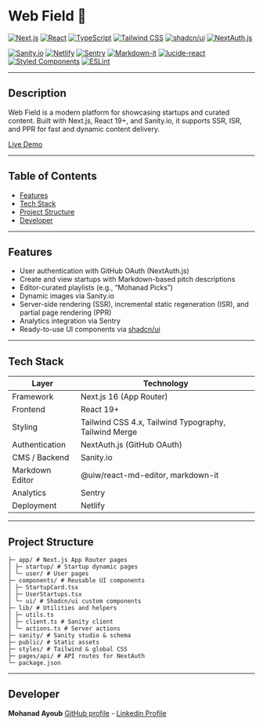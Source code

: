 # Web Field 🚀

[![Next.js](https://img.shields.io/badge/Next.js-16.0.0-blue?logo=next.js&logoColor=white)](https://nextjs.org/)
[![React](https://img.shields.io/badge/React-19.1.0-61DAFB?logo=react&logoColor=white)](https://reactjs.org/)
[![TypeScript](https://img.shields.io/badge/TypeScript-5.3.0-3178C6?logo=typescript&logoColor=white)](https://www.typescriptlang.org/)
[![Tailwind CSS](https://img.shields.io/badge/Tailwind%20CSS-4.0.0-06B6D4?logo=tailwind-css&logoColor=white)](https://tailwindcss.com/)
[![shadcn/ui](https://img.shields.io/badge/shadcn/ui-Ready%20Components-1F2937?logo=tailwindcss&logoColor=white)](https://ui.shadcn.com/)
[![NextAuth.js](https://next-auth.js.org/img/logo/logo-sm.png)](https://next-auth.js.org/)

[![Sanity.io](https://img.shields.io/badge/Sanity.io-4.10.2-FF3E00?logo=sanity&logoColor=white)](https://www.sanity.io/)
[![Netlify](https://img.shields.io/badge/Netlify-Deploy-success?logo=netlify&logoColor=white)](https://www.netlify.com/)
[![Sentry](https://img.shields.io/badge/Sentry-Monitoring-3B4252?logo=sentry&logoColor=white)](https://sentry.io/)
[![Markdown-it](https://img.shields.io/badge/Markdown--it-14.1.0-000000?logo=markdown&logoColor=white)](https://github.com/markdown-it/markdown-it)
[![lucide-react](https://img.shields.io/badge/Lucide-React-4B5563?logo=react&logoColor=white)](https://lucide.dev/)
[![Styled Components](https://img.shields.io/badge/Styled%20Components-6.1.19-DB7093?logo=styled-components&logoColor=white)](https://styled-components.com/)
[![ESLint](https://img.shields.io/badge/ESLint-9.0.0-4B32C3?logo=eslint&logoColor=white)](https://eslint.org/)

---

## Description

Web Field is a modern platform for showcasing startups and curated content. Built with Next.js, React 19+, and Sanity.io, it supports SSR, ISR, and PPR for fast and dynamic content delivery.

[Live Demo](https://web-field.netlify.app)

---

## Table of Contents

- [Features](#features)
- [Tech Stack](#tech-stack)
- [Project Structure](#project-structure)
- [Developer](#developer)

---

## Features

- User authentication with GitHub OAuth (NextAuth.js)
- Create and view startups with Markdown-based pitch descriptions
- Editor-curated playlists (e.g., “Mohanad Picks”)
- Dynamic images via Sanity.io
- Server-side rendering (SSR), incremental static regeneration (ISR), and partial page rendering (PPR)
- Analytics integration via Sentry
- Ready-to-use UI components via [shadcn/ui](https://ui.shadcn.com/)

---

## Tech Stack

| Layer           | Technology                                            |
| --------------- | ----------------------------------------------------- |
| Framework       | Next.js 16 (App Router)                               |
| Frontend        | React 19+                                             |
| Styling         | Tailwind CSS 4.x, Tailwind Typography, Tailwind Merge |
| Authentication  | NextAuth.js (GitHub OAuth)                            |
| CMS / Backend   | Sanity.io                                             |
| Markdown Editor | @uiw/react-md-editor, markdown-it                     |
| Analytics       | Sentry                                                |
| Deployment      | Netlify                                               |

---

## Project Structure

```
├─ app/ # Next.js App Router pages
│ ├─ startup/ # Startup dynamic pages
│ └─ user/ # User pages
├─ components/ # Reusable UI components
│ ├─ StartupCard.tsx
│ ├─ UserStartups.tsx
│ └─ ui/ # Shadcn/ui custom components
├─ lib/ # Utilities and helpers
│ ├─ utils.ts
│ ├─ client.ts # Sanity client
│ └─ actions.ts # Server actions
├─ sanity/ # Sanity studio & schema
├─ public/ # Static assets
├─ styles/ # Tailwind & global CSS
├─ pages/api/ # API routes for NextAuth
└─ package.json
```

---

## Developer

**Mohanad Ayoub** [GitHub profile](https://github.com/zlmohanadlz) - [Linkedin Profile](https://www.linkedin.com/in/mohanad-ayoub-55bb29382)
